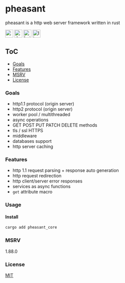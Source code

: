 <h1>pheasant</h1>
pheasant is a http web server framework written in rust

[<img alt="crates.io" src="https://img.shields.io/crates/v/pheasant.svg?style=for-the-badge&color=E4004
6&logo=rust&labelColor=3a3a3a" height="25">](https://crates.io/crates/pheasant)
[<img alt="docs.rs" src="https://img.shields.io/badge/docs.rs-pheasant-495c9f?style=for-the-badge&logo=
docsdotrs&labelColor=3a3a3a" height="25">](https://docs.rs/pheasant)
[<img alt="build:test" src="https://img.shields.io/github/actions/workflow/status/uraneko/pheasant/rust
-ci.yml?branch=main&style=for-the-badge&labelColor=3a3a3a" height="25">](https://github.com/uraneko/pheasant/actions?query=branch%3Amain)
[<img alt="license" src="https://img.shields.io/github/license/uraneko/pheasant?style=for-the-badge&lab
elColor=3a3a3a&color=ECD53F" height="25">](https://github.com/uraneko/pheasant/blob/main/LICENSE)

## ToC
- [Goals](#Goals)
- [Features](#Features)
- [MSRV](#MSRV)
- [License](#License)

###
### Goals
- http1.1 protocol (origin server)
- http2 protocol (origin server)
- worker pool / multithreaded
- async operations
- GET POST PUT PATCH DELETE methods
- tls / ssl HTTPS
- middleware
- databases support
- http server caching 

### 
### Features
- http 1.1 request parsing + response auto generation
- http request redirection 
- http client/server error responses
- services as async functions 
- `get` attribute macro 

###
### Usage

####
#### Install
```bash
cargo add pheasant_core
```

###
### MSRV 
1.88.0

###
### License 
<a href="LICENSE">MIT</a>
